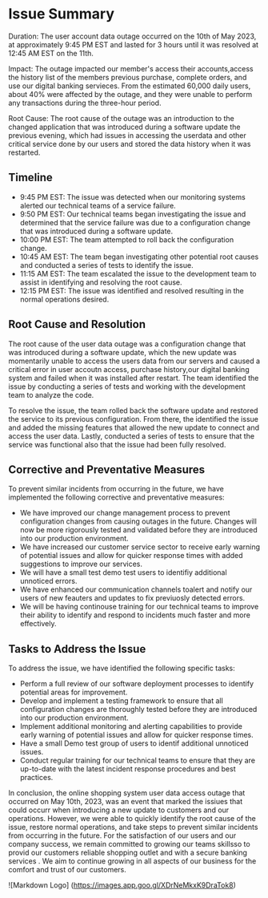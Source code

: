 # Issue Summary

Duration: The user account data outage occurred on the 10th of May 2023, at approximately 9:45 PM EST and lasted for 3 hours until it was resolved at 12:45 AM EST on the 11th.

Impact: The outage impacted our member's access their accounts,access the history list of the members previous purchase, complete orders, and use our digital banking servieces. From the estimated 60,000 daily users, about 40% were affected by the outage, and they were unable to perform any transactions during the three-hour period.

Root Cause: The root cause of the outage was an introduction to the changed application that was introduced during a software update the previous evening, which had issues in accessing the userdata  and other  critical service done by our users and stored the data history  when it was restarted.

## Timeline

- 9:45 PM EST: The issue was detected when our monitoring systems alerted our technical teams of a service failure.
- 9:50 PM EST: Our technical teams began investigating the issue and determined that the service failure was due to a configuration change that was introduced during a software update.
- 10:00 PM EST: The team attempted to roll back the configuration change.
- 10:45 AM EST: The team began investigating other potential root causes and conducted a series of tests to identify the issue.
- 11:15 AM EST: The team escalated the issue to the development team to assist in identifying and resolving the root cause.
- 12:15 PM EST: The issue was identified and resolved resulting in the normal operations desired.

## Root Cause and Resolution

The root cause of the user data outage was a configuration change that was introduced during a software update, which the new update was momentarily unable to access the users data from our servers and caused a critical error in user accoutn access, purchase history,our digital banking system and  failed when it was installed after restart. The team identified the issue by conducting a series of tests and working with the development team to analyze the code.

To resolve the issue, the team rolled back the software update and restored the service to its previous configuration. From there, the identified the issue and added the missing features that allowed the new update to connect and access the user data. Lastly,  conducted a series of tests to ensure that the service was functional also that the issue had been fully resolved.

## Corrective and Preventative Measures

To prevent similar incidents from occurring in the future, we have implemented the following corrective and preventative measures:

- We have improved our change management process to prevent configuration changes from causing outages in the future. Changes will now be more rigorously tested and validated before they are introduced into our production environment.
- We have increased our customer service sector to receive  early warning of potential issues and allow for quicker response times with added suggestions to improve our services.
- We will have a small test demo test users to identifiy additional unnoticed errors.
- We have enhanced our communication channels toalert and notify our users of new feauters and updates to fix previuosly detected errors.
- We will be having continouse training for our technical teams to improve their ability to identify and respond to incidents much faster and more effectively.

## Tasks to Address the Issue

To address the issue, we have identified the following specific tasks:

- Perform a full review of our software deployment processes to identify potential areas for improvement.
- Develop and implement a testing framework to ensure that all configuration changes are thoroughly tested before they are introduced into our production environment.
- Implement additional monitoring and alerting capabilities to provide early warning of potential issues and allow for quicker response times.
- Have a small Demo test group of users to identif additional unnoticed issues.
- Conduct regular training for our technical teams to ensure that they are up-to-date with the latest incident response procedures and best practices.

In conclusion, the online shopping system user data access outage that occurred on May 10th, 2023, was an event that marked the issiues that could occurr when introducing a new update to  customers and our operations. However, we were able to quickly identify the root cause of the issue, restore normal operations, and take steps to prevent similar incidents from occurring in the future. For the satisfaction of our users and our company success, we remain committed to growing our teams skillsso to provid our customers reliable shopping outlet and with a secure banking services . We aim to continue growing in all aspects of our business for the comfort and trust of our customers.



![Markdown Logo] (https://images.app.goo.gl/XDrNeMkxK9DraTok8)
